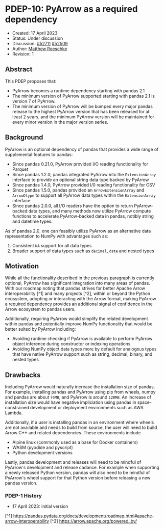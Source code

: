 # PDEP-10: PyArrow as a required dependency

- Created: 17 April 2023
- Status: Under discussion
- Discussion: [#52711](https://github.com/pandas-dev/pandas/pull/52711)
              [#52509](https://github.com/pandas-dev/pandas/issues/52509)
- Author: [Matthew Roeschke](https://github.com/mroeschke)
- Revision: 1

## Abstract

This PDEP proposes that:

- PyArrow becomes a runtime dependency starting with pandas 2.1
- The minimum version of PyArrow supported starting with pandas 2.1 is version 7 of PyArrow.
- The minimum version of PyArrow will be bumped every major pandas release to the highest
  PyArrow version that has been released for at least 2 years, and the minimum PyArrow version will be
  maintained for every minor version in the major version series.

## Background

PyArrow is an optional dependency of pandas that provides a wide range of supplemental features to pandas:

- Since pandas 0.21.0, PyArrow provided I/O reading functionality for Parquet
- Since pandas 1.2.0, pandas integrated PyArrow into the `ExtensionArray` interface to provide an optional string data type backed by PyArrow
- Since pandas 1.4.0, PyArrow provided I/0 reading functionality for CSV
- Since pandas 1.5.0, pandas provided an `ArrowExtensionArray` and `ArrowDtype` to support all PyArrow data types within the `ExtensionArray` interface
- Since pandas 2.0.0, all I/O readers have the option to return PyArrow-backed data types, and many methods now utilize PyArrow compute functions to
accelerate PyArrow-backed data in pandas, notibly string and datetime types.

As of pandas 2.0, one can feasibly utilize PyArrow as an alternative data representation to NumPy with advantages such as:

1. Consistent ``NA`` support for all data types
2. Broader support of data types such as ``decimal``, ``date`` and nested types

## Motivation

While all the functionality described in the previous paragraph is currently optional, PyArrow has significant integration into many areas
of pandas. With our roadmap noting that pandas strives for better Apache Arrow interoperability [^1] and many projects [^2], within or beyond the Python ecosystem, adopting or interacting with the Arrow format, making PyArrow a required dependency provides an additional signal of confidence in the Arrow
ecosystem to pandas users.

Additionally, requiring PyArrow would simplify the related development within pandas and potentially improve NumPy functionality that would be better suited
by PyArrow including:

- Avoiding runtime checking if PyArrow is available to perform PyArrow object inference during constructor or indexing operations
- Avoiding NumPy object data types more by default for analogous types that have native PyArrow support such as string, decimal, binary, and nested types

## Drawbacks

Including PyArrow would naturally increase the installation size of pandas. For example, installing pandas and PyArrow using pip from wheels, numpy and pandas
are about `70MB`, and PyArrow is around `120MB`. An increase of installation size would have negative impliciation using pandas in space-constrained development
or deployment environments such as AWS Lambda.

Additionally, if a user is installing pandas in an environment where wheels are not available and needs to build from source, the user will need to build Arrow C++ and related dependencies. These environments include

- Alpine linux (commonly used as a base for Docker containers)
- WASM (pyodide and pyscript)
- Python development versions

Lastly, pandas development and releases will need to be mindful of PyArrow's development and release cadance. For example when supporting a newly released Python version, pandas will also need to be mindful of PyArrow's wheel support for that Python version before releasing a new pandas version.

### PDEP-1 History

- 17 April 2023: Initial version

[^1] <https://pandas.pydata.org/docs/development/roadmap.html#apache-arrow-interoperability>
[^2] <https://arrow.apache.org/powered_by/>
